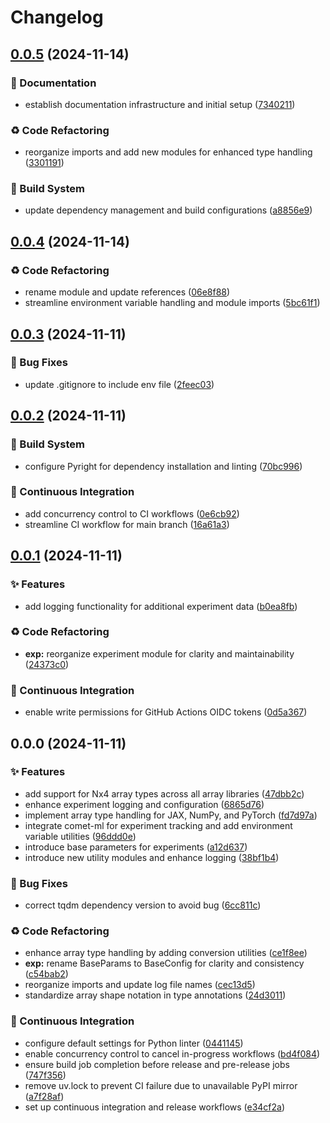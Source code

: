 # Changelog

## [0.0.5](https://github.com/liblaf/python-toolkit/compare/v0.0.4...v0.0.5) (2024-11-14)


### 📝 Documentation

* establish documentation infrastructure and initial setup ([7340211](https://github.com/liblaf/python-toolkit/commit/73402118e80a514f4748e0622157a23597b78385))


### ♻ Code Refactoring

* reorganize imports and add new modules for enhanced type handling ([3301191](https://github.com/liblaf/python-toolkit/commit/330119116362406bb125ed6ef3ea702b48d14274))


### 👷 Build System

* update dependency management and build configurations ([a8856e9](https://github.com/liblaf/python-toolkit/commit/a8856e97448cebb9a9c0425d113231575ac1d754))

## [0.0.4](https://github.com/liblaf/python-toolkit/compare/v0.0.3...v0.0.4) (2024-11-14)


### ♻ Code Refactoring

* rename module and update references ([06e8f88](https://github.com/liblaf/python-toolkit/commit/06e8f886445c5cbb893df8986c99487379d8a2cb))
* streamline environment variable handling and module imports ([5bc61f1](https://github.com/liblaf/python-toolkit/commit/5bc61f1883a4f0ebf2628d0470b5f19457377cfa))

## [0.0.3](https://github.com/liblaf/python-toolkit/compare/v0.0.2...v0.0.3) (2024-11-11)


### 🐛 Bug Fixes

* update .gitignore to include env file ([2feec03](https://github.com/liblaf/python-toolkit/commit/2feec03a36ec2b52b7f1923c27fc8c75616c5c46))

## [0.0.2](https://github.com/liblaf/python-toolkit/compare/v0.0.1...v0.0.2) (2024-11-11)


### 👷 Build System

* configure Pyright for dependency installation and linting ([70bc996](https://github.com/liblaf/python-toolkit/commit/70bc996c89a09f0eeb27a27a0ce09e5cd7ca139f))


### 🔧 Continuous Integration

* add concurrency control to CI workflows ([0e6cb92](https://github.com/liblaf/python-toolkit/commit/0e6cb92a65c821e699633e410f94a8953d66d19b))
* streamline CI workflow for main branch ([16a61a3](https://github.com/liblaf/python-toolkit/commit/16a61a390fba3f2b8c2717f096f3aa332cde9b4c))

## [0.0.1](https://github.com/liblaf/python-toolkit/compare/v0.0.0...v0.0.1) (2024-11-11)


### ✨ Features

* add logging functionality for additional experiment data ([b0ea8fb](https://github.com/liblaf/python-toolkit/commit/b0ea8fb1e4845e9f198d365c5226fd0777ebfcd2))


### ♻ Code Refactoring

* **exp:** reorganize experiment module for clarity and maintainability ([24373c0](https://github.com/liblaf/python-toolkit/commit/24373c03cefa8743d9e52f2e6389bff18238879d))


### 🔧 Continuous Integration

* enable write permissions for GitHub Actions OIDC tokens ([0d5a367](https://github.com/liblaf/python-toolkit/commit/0d5a3671b291f9de61f1c2bbdb5807d518681964))

## 0.0.0 (2024-11-11)


### ✨ Features

* add support for Nx4 array types across all array libraries ([47dbb2c](https://github.com/liblaf/python-toolkit/commit/47dbb2c222a4e0225e5a6a5d7aad091f4db253d3))
* enhance experiment logging and configuration ([6865d76](https://github.com/liblaf/python-toolkit/commit/6865d769c9e0ea5a8dd0d49ea65820c4ab8530ff))
* implement array type handling for JAX, NumPy, and PyTorch ([fd7d97a](https://github.com/liblaf/python-toolkit/commit/fd7d97a43f68be0a8364a9e533b524a1094c9949))
* integrate comet-ml for experiment tracking and add environment variable utilities ([96ddd0e](https://github.com/liblaf/python-toolkit/commit/96ddd0ee332f903478deef1dc8b254fbb4334ece))
* introduce base parameters for experiments ([a12d637](https://github.com/liblaf/python-toolkit/commit/a12d637d9fe599708e158a1e870bdd367d78e9e8))
* introduce new utility modules and enhance logging ([38bf1b4](https://github.com/liblaf/python-toolkit/commit/38bf1b4a57594b156a0c10947723df00411c669a))


### 🐛 Bug Fixes

* correct tqdm dependency version to avoid bug ([6cc811c](https://github.com/liblaf/python-toolkit/commit/6cc811c62e2eb4bcab64d63d2b4cd5d61385f940))


### ♻ Code Refactoring

* enhance array type handling by adding conversion utilities ([ce1f8ee](https://github.com/liblaf/python-toolkit/commit/ce1f8eebf31a0a55ae0fffe301dfb151bfba039d))
* **exp:** rename BaseParams to BaseConfig for clarity and consistency ([c54bab2](https://github.com/liblaf/python-toolkit/commit/c54bab290601373d1b8d3c453468acd2242c816c))
* reorganize imports and update log file names ([cec13d5](https://github.com/liblaf/python-toolkit/commit/cec13d519fea056be48dcf29639637dcb12c074e))
* standardize array shape notation in type annotations ([24d3011](https://github.com/liblaf/python-toolkit/commit/24d30119ba119ae1972b4c852f018ffc29ca1e0d))


### 🔧 Continuous Integration

* configure default settings for Python linter ([0441145](https://github.com/liblaf/python-toolkit/commit/0441145ad1cda5e557451446e336c083cf15b394))
* enable concurrency control to cancel in-progress workflows ([bd4f084](https://github.com/liblaf/python-toolkit/commit/bd4f084d7fcbe7de7b0569e4c1a81b4894cd2aae))
* ensure build job completion before release and pre-release jobs ([747f356](https://github.com/liblaf/python-toolkit/commit/747f35656630516e2e2cc9170e010bd5900586fc))
* remove uv.lock to prevent CI failure due to unavailable PyPI mirror ([a7f28af](https://github.com/liblaf/python-toolkit/commit/a7f28af6806663ccd6412952dbb3940b224e8d1b))
* set up continuous integration and release workflows ([e34cf2a](https://github.com/liblaf/python-toolkit/commit/e34cf2ae0213c532353cfabe62ecafa4104910a0))
